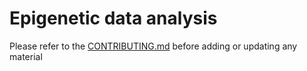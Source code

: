 Epigenetic data analysis
========================

Please refer to the [CONTRIBUTING.md](../../CONTRIBUTING.md) before adding or updating any material
